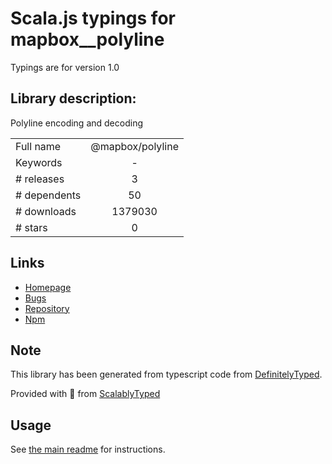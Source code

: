 
# Scala.js typings for mapbox__polyline

Typings are for version 1.0

## Library description:
Polyline encoding and decoding

|                    |                 |
| ------------------ | :-------------: |
| Full name          | @mapbox/polyline |
| Keywords           | - |
| # releases         | 3 |
| # dependents       | 50 |
| # downloads        | 1379030 |
| # stars            | 0 |

## Links
- [Homepage](https://github.com/mapbox/polyline#readme)
- [Bugs](https://github.com/mapbox/polyline/issues)
- [Repository](https://github.com/mapbox/polyline)
- [Npm](https://www.npmjs.com/package/%40mapbox%2Fpolyline)
    


## Note
This library has been generated from typescript code from [DefinitelyTyped](https://definitelytyped.org).

Provided with :purple_heart: from [ScalablyTyped](https://github.com/oyvindberg/ScalablyTyped)

## Usage
See [the main readme](../../readme.md) for instructions.


